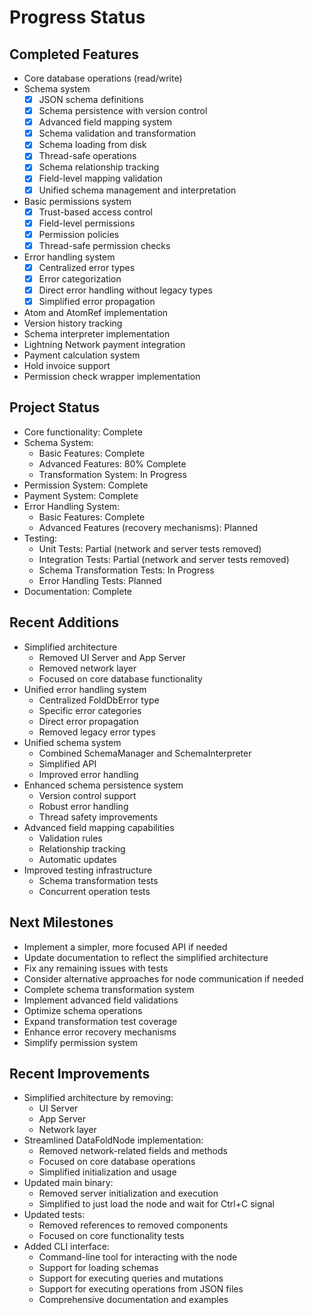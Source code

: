 # Progress Status

## Completed Features
- Core database operations (read/write)
- Schema system
  - [x] JSON schema definitions
  - [x] Schema persistence with version control
  - [x] Advanced field mapping system
  - [x] Schema validation and transformation
  - [x] Schema loading from disk
  - [x] Thread-safe operations
  - [x] Schema relationship tracking
  - [x] Field-level mapping validation
  - [x] Unified schema management and interpretation
- Basic permissions system
  - [x] Trust-based access control
  - [x] Field-level permissions
  - [x] Permission policies
  - [x] Thread-safe permission checks
- Error handling system
  - [x] Centralized error types
  - [x] Error categorization
  - [x] Direct error handling without legacy types
  - [x] Simplified error propagation
- Atom and AtomRef implementation
- Version history tracking
- Schema interpreter implementation
- Lightning Network payment integration
- Payment calculation system
- Hold invoice support
- Permission check wrapper implementation

## Project Status
- Core functionality: Complete
- Schema System: 
  - Basic Features: Complete
  - Advanced Features: 80% Complete
  - Transformation System: In Progress
- Permission System: Complete
- Payment System: Complete
- Error Handling System:
  - Basic Features: Complete
  - Advanced Features (recovery mechanisms): Planned
- Testing: 
  - Unit Tests: Partial (network and server tests removed)
  - Integration Tests: Partial (network and server tests removed)
  - Schema Transformation Tests: In Progress
  - Error Handling Tests: Planned
- Documentation: Complete

## Recent Additions
- Simplified architecture
  - Removed UI Server and App Server
  - Removed network layer
  - Focused on core database functionality
- Unified error handling system
  - Centralized FoldDbError type
  - Specific error categories
  - Direct error propagation
  - Removed legacy error types
- Unified schema system
  - Combined SchemaManager and SchemaInterpreter
  - Simplified API
  - Improved error handling
- Enhanced schema persistence system
  - Version control support
  - Robust error handling
  - Thread safety improvements
- Advanced field mapping capabilities
  - Validation rules
  - Relationship tracking
  - Automatic updates
- Improved testing infrastructure
  - Schema transformation tests
  - Concurrent operation tests

## Next Milestones
- Implement a simpler, more focused API if needed
- Update documentation to reflect the simplified architecture
- Fix any remaining issues with tests
- Consider alternative approaches for node communication if needed
- Complete schema transformation system
- Implement advanced field validations
- Optimize schema operations
- Expand transformation test coverage
- Enhance error recovery mechanisms
- Simplify permission system

## Recent Improvements
- Simplified architecture by removing:
  - UI Server
  - App Server
  - Network layer
- Streamlined DataFoldNode implementation:
  - Removed network-related fields and methods
  - Focused on core database operations
  - Simplified initialization and usage
- Updated main binary:
  - Removed server initialization and execution
  - Simplified to just load the node and wait for Ctrl+C signal
- Updated tests:
  - Removed references to removed components
  - Focused on core functionality tests
- Added CLI interface:
  - Command-line tool for interacting with the node
  - Support for loading schemas
  - Support for executing queries and mutations
  - Support for executing operations from JSON files
  - Comprehensive documentation and examples
